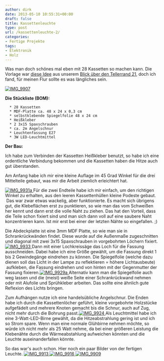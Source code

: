```yaml
---
author: dirk
date: 2013-05-10 10:55:31+00:00
draft: false
title: Kassettenleuchte
type: post
url: /kassettenleuchte-2/
categories:
- Fertige Projekte
tags:
- Elektronik
- Holz
---
```


Was man doch schönes mal eben mit 28 Kassetten so machen kann. Die Vorlage war [diese Idee](http:/https://www.fgideas.org/cassette-tapes-lamp-by-ooo-my-design/) aus unserem [Blick über den Tellerrand 21](/blick-uber-den-tellerrand-21/), doch ich fand, für meinen Flur sollte es was längliches sein.<!-- more -->




[![IMG_9907](https://eigenbaukombinat.de/wp-content/uploads/2013/05/IMG_9907.jpg)
](https://eigenbaukombinat.de/wp-content/uploads/2013/05/IMG_9907.jpg)


**Die Stückliste (BOM):**



	  * 28 Kassetten
	  * MDF-Platte ca. 48 x 24 x 0,3 cm
	  * selbstklebende Spiegelfolie 48 x 24 cm
	  * Heißkleber
	  * 2 3x15 Spaxschrauben
	  * ca. 2m Angelschnur
	  * Leuchtenfassung E27
	  * 3W LED-Leuchtmittel

**Der Bau:**

Ich habe zum Verbinden der Kassetten Heißkleber benutzt, so habe ich eine ordentliche Verbindung bekommen und die Kassetten haben die Hitze auch gut überstanden.

Am Anfang habe ich mir eine kleine Auflage im 45 Grad Winkel für die drei Mittelteile gebaut, was mir die Arbeit ziemlich erleichtert hat.


[![IMG_9931a](https://eigenbaukombinat.de/wp-content/uploads/2013/05/IMG_9931a1.jpg)
](https://eigenbaukombinat.de/wp-content/uploads/2013/05/IMG_9931a1.jpg)Für die zwei Endteile habe ich mir einfach, um den richtigen Winkel zu erhalten, aus den leeren Kassettenhüllen kleine Podeste gebaut.  Das war zwar etwas wackelig, aber funktionierte.
Es macht sich übrigens gut, die Klebeflächen erst zu punktieren, so wie man das vom Schweißen her kennt und dann erst die volle Naht zu ziehen. Das hat den Vorteil, dass die Teile schon fixiert sind und man sich dann voll auf eine saubere Naht konzentrieren kann.
Ist mir erst bei einer der letzten Nähte so eingefallen. ;)




Die Abdeckplatte ist eine 3mm MDF Platte, so wie man sie in Schrankrückwänden findet. Diese wurde auf die Außenmaße zugeschnitten und diagonal mit zwei 3x15 Spaxschrauben in vorgebohrten Löchern fixiert.[![IMG_9933](https://eigenbaukombinat.de/wp-content/uploads/2013/05/IMG_9933.jpg)
](https://eigenbaukombinat.de/wp-content/uploads/2013/05/IMG_9933.jpg)Dann mit einer Lochkreissäge das Loch für die Fassung ausschneiden. Dabei habe ich eine Größe gewählt, um die Fassung direkt 1 bis 2 Gewindegänge eindrehen zu können. Die Spiegelfolie (welche dazu dienen soll das Licht in der Lampe zu reflektieren = höhere Lichtausbeute)  aufkleben, die Fassung eindrehen und von hinten mit der Gegenmutter der Fassung fixieren.[![IMG_9929a](https://eigenbaukombinat.de/wp-content/uploads/2013/05/IMG_9929a.jpg)
](https://eigenbaukombinat.de/wp-content/uploads/2013/05/IMG_9929a.jpg)Alternativ kann man die Spiegelfolie auch weg lassen und die (meist) weiße Seite einer Schrankrückwand nehmen oder mit Alufolie und Sprühkleber arbeiten. Das sollte eine ähnlich gute Reflexion des Lichts bringen.




Zum Aufhängen nutze ich eine handelsübliche Angelschnur. Die Enden habe ich durch die Kassettenlöcher geführt, kleine vorgebohrte Holzstücke aufgefädelt und mehrere Knoten gemacht bis die Schnur, auch auf Zug, nicht mehr durch die Bohrung passt.[![IMG_9924](https://eigenbaukombinat.de/wp-content/uploads/2013/05/IMG_9924.jpg)
](https://eigenbaukombinat.de/wp-content/uploads/2013/05/IMG_9924.jpg)Als Leuchtmittel habe ich eine 3-Watt-LED-Birne gewählt, da die Hitzeabstrahlung gering ist und ich so Strom spare. Wenn man eine normale Glühbirne nehmen möchte, so würde ich nicht mehr als 25 Watt nehme, da bei einer größeren Leistung die Klebenähte durch die Wärmeabstahlung aufweichen könnten und die Leuchte auseinanderfallen könnte.




So das war's auch schon. Hier noch ein paar Bilder von der fertigen Leuchte. [![IMG_9913](https://eigenbaukombinat.de/wp-content/uploads/2013/05/IMG_9913.jpg)
](https://eigenbaukombinat.de/wp-content/uploads/2013/05/IMG_9913.jpg)[![IMG_9916](https://eigenbaukombinat.de/wp-content/uploads/2013/05/IMG_9916.jpg)
](https://eigenbaukombinat.de/wp-content/uploads/2013/05/IMG_9916.jpg)[![IMG_9909](https://eigenbaukombinat.de/wp-content/uploads/2013/05/IMG_9909.jpg)
](https://eigenbaukombinat.de/wp-content/uploads/2013/05/IMG_9909.jpg)



	
